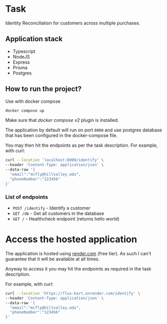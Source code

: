 # Task
Identity Reconciliation for customers across multiple purchases.

## Application stack
- Typescript
- NodeJS
- Express
- Prisma
- Postgres

## How to run the project?

Use with docker compose
```bash
docker compose up
```

Make sure that *docker compose v2* plugin is installed.

The application by default will run on port `8000` and use postgres database that has been configured in the docker-compose file.

You may then hit the endpoints as per the task description.
For example, with curl:
```bash
curl --location 'localhost:8000/identify' \
--header 'Content-Type: application/json' \
--data-raw '{
  "email":"mcfly@hillvalley.edu",
  "phoneNumber":"123456"
}'
```

### List of endpoints

- `POST /identify` - Identify a customer
- `GET /db` - Get all customers in the database
- `GET /` - Healthcheck endpoint (returns hello world)


# Access the hosted application

The application is hosted using [render.com](https://render.com/) (free tier). As such I can't guarantee that it will be available at all times.

Anyway to access it you may hit the endpoints as required in the task description.

For example, with curl:
```bash
curl --location 'https://flux-kart.onrender.com/identify' \
--header 'Content-Type: application/json' \
--data-raw '{
  "email":"mcfly@hillvalley.edu",
  "phoneNumber":"123456"
}'
```
